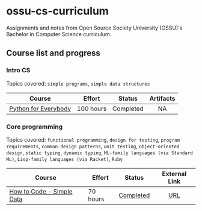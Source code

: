 # ossu-cs-curriculum

Assignments and notes from Open Source Society University (OSSU)'s Bachelor in Computer Science curriculum.

## Course list and progress

### Intro CS

Topics covered: `simple programs`, `simple data structures`

| Course | Effort | Status | Artifacts |
| --- | --- | --- | :-: |
| [Python for Everybody](https://www.py4e.com/)| 100 hours | Completed | NA |

### Core programming

Topics covered: `functional programming`, `design for testing`, `program requirements`, `common design patterns`, `unit testing`, `object-oriented design`, `static typing`, `dynamic typing`, `ML-family languages (via Standard ML)`, `Lisp-family languages (via Racket)`, `Ruby`

| Course | Effort | Status | External Link |
| --- | --- | --- | :-: |
| [How to Code - Simple Data ](./core-programming/course-how-to-code-simple-data-ubc/README.md) | 70 hours | [Completed](https://courses.edx.org/certificates/3cbdbcc7b50447bcabb7723a0493929a) | [URL](https://www.edx.org/course/how-to-code-simple-data) |
